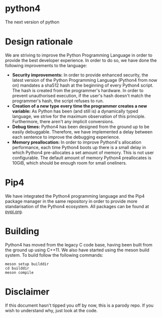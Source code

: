 # python4
The next version of python

# Design rationale
We are striving to improve the Python Programming Language in order to provide the best developer experience. In order to do so, we have done the following improvements to the language:

- **Security improvements:** In order to provide enhanced security, the latest version of the Python Programming Language (Python4 from now on) mandates a sha512 hash at the beginning of every Python4 script. The hash is created from the programmer's hardware. In order to prevent unauthorised execution, if the user's hash doesn't match the programmer's hash, the script refuses to run.
- **Creation of a new type every time the programmer creates a new variable:** As Python has been (and still is) a dynamically typed language, we strive for the maximum observation of this principle. Furthermore, there aren't any implicit conversions.
- **Debug times:** Python4 has been designed from the ground up to be easily debuggable. Therefore, we have implemented a delay between each sentence to improve the debugging experience.
- **Memory preallocation:** In order to improve Python4's allocation performance, each time Python4 boots up there is a small delay in which Python4 pre-allocates a set amount of memory. This is not user configurable. The default amount of memory Python4 preallocates is 10GiB, which should be enough room for small oneliners.

# Pip4
We have integrated the Python4 programming language and the Pip4 package manager in the same repository in order to provide more standarisation of the Python4 ecosystem.
All packages can be found at [pypi.org](https://www.youtube.com/watch?v=dQw4w9WgXcQ).

# Building
Python4 has moved from the legacy C code base, having been built from the ground up using C++11. We also have started using the meson build system.
To build follow the following commands:
```
meson setup builddir
cd builddir
meson compile
```

# Disclaimer
If this document hasn't tipped you off by now, this is a parody repo. If you wish to understand why, just look at the code.
